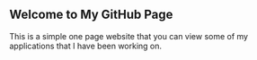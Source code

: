 ## Welcome to My GitHub Page

This is a simple one page website that you can view some of my applications that I have been working on.


